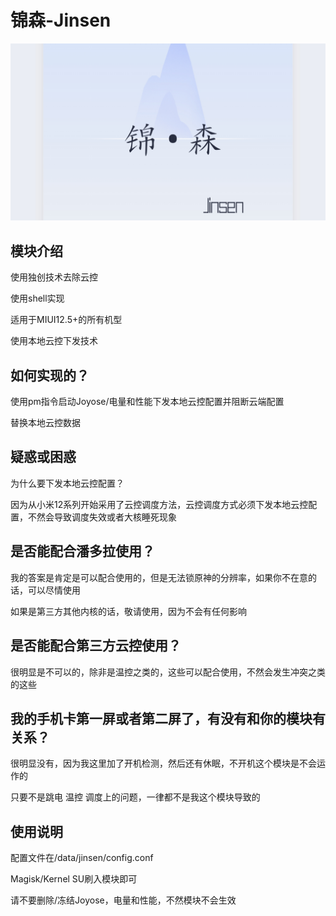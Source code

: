 # 锦森-Jinsen
![Header](https://github.com/Jinsens/Jinsen/blob/main/Jinsen.png "Header")
## 模块介绍
使用独创技术去除云控

使用shell实现

适用于MIUI12.5+的所有机型

使用本地云控下发技术

## 如何实现的？

使用pm指令启动Joyose/电量和性能下发本地云控配置并阻断云端配置

替换本地云控数据

## 疑惑或困惑

为什么要下发本地云控配置？

因为从小米12系列开始采用了云控调度方法，云控调度方式必须下发本地云控配置，不然会导致调度失效或者大核睡死现象

## 是否能配合潘多拉使用？

我的答案是肯定是可以配合使用的，但是无法锁原神的分辨率，如果你不在意的话，可以尽情使用

如果是第三方其他内核的话，敬请使用，因为不会有任何影响

## 是否能配合第三方云控使用？

很明显是不可以的，除非是温控之类的，这些可以配合使用，不然会发生冲突之类的这些

## 我的手机卡第一屏或者第二屏了，有没有和你的模块有关系？

很明显没有，因为我这里加了开机检测，然后还有休眠，不开机这个模块是不会运作的

只要不是跳电 温控 调度上的问题，一律都不是我这个模块导致的

## 使用说明

配置文件在/data/jinsen/config.conf

Magisk/Kernel SU刷入模块即可

请不要删除/冻结Joyose，电量和性能，不然模块不会生效
